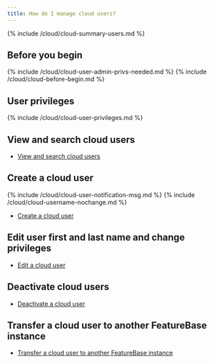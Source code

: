 ```yaml
---
title: How do I manage cloud users?
---
```


{% include /cloud/cloud-summary-users.md %}

## Before you begin

{% include /cloud/cloud-user-admin-privs-needed.md %}
{% include /cloud/cloud-before-begin.md %}

## User privileges

{% include /cloud/cloud-user-privileges.md %}

## View and search cloud users

* [View and search cloud users](/cloud/configuration/cloud-users-view-search)

## Create a cloud user

{% include /cloud/cloud-user-notification-msg.md %}
{% include /cloud/cloud-username-nochange.md %}

* [Create a cloud user](/cloud/configuration/cloud-users-create)

## Edit user first and last name and change privileges

* [Edit a cloud user](/cloud/configuration/cloud-users-edit)

## Deactivate cloud users

* [Deactivate a cloud user](/cloud/configuration/cloud-users-deactivate)

## Transfer a cloud user to another FeatureBase instance

* [Transfer a cloud user to another FeatureBase instance](/cloud/configuration/cloud-users-transfer)
